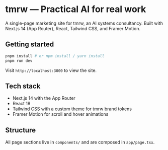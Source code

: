# tmrw — Practical AI for real work

A single-page marketing site for tmrw, an AI systems consultancy. Built with Next.js 14 (App Router), React, Tailwind CSS, and Framer Motion.

## Getting started

```bash
pnpm install # or npm install / yarn install
pnpm run dev
```

Visit `http://localhost:3000` to view the site.

## Tech stack

- Next.js 14 with the App Router
- React 18
- Tailwind CSS with a custom theme for tmrw brand tokens
- Framer Motion for scroll and hover animations

## Structure

All page sections live in `components/` and are composed in `app/page.tsx`.
